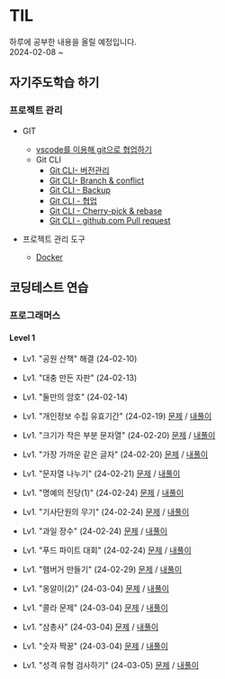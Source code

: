 # TIL
하루에 공부한 내용을 올릴 예정입니다.  
2024-02-08 ~  

## 자기주도학습 하기  

### 프로젝트 관리  
* GIT    
    * [vscode를 이용해 git으로 협업하기](https://github.com/dongyeoppp/TIL/blob/main/vscode_git/git_CLI_versionControl.md)  
    * Git CLI
        * [Git CLI- 버전관리](https://github.com/dongyeoppp/TIL/blob/main/vscode_git/Git1.md)
        * [Git CLI- Branch & conflict](https://github.com/dongyeoppp/TIL/blob/main/vscode_git/git_CLI_Branch_Conflict.md)  
        * [Git CLI - Backup](https://github.com/dongyeoppp/TIL/blob/main/vscode_git/git_CLI_Backup.md)
        * [Git CLI - 협업](https://github.com/dongyeoppp/TIL/blob/main/vscode_git/git_CLI_collaboration.md)
        * [Git CLI - Cherry-pick & rebase](https://github.com/dongyeoppp/TIL/blob/main/vscode_git/git_CLI_Cherry_pick.md)
        * [Git CLI - github.com Pull request](https://github.com/dongyeoppp/TIL/blob/main/vscode_git/git_CLI_Pullrequest.md)  

* 프로젝트 관리 도구  
    * [Docker](https://github.com/dongyeoppp/TIL/blob/main/%ED%94%84%EB%A1%9C%EC%A0%9D%ED%8A%B8%EA%B4%80%EB%A6%AC%EB%8F%84%EA%B5%AC/Docker.md)  

## 코딩테스트 연습  
### 프로그래머스
#### Level 1     
* Lv1. "공원 산책" 해결  (24-02-10)  
* Lv1. "대충 만든 자판" (24-02-13)  
* Lv1. "둘만의 암호" (24-02-14)  

* Lv1. "개인정보 수집 유효기간" (24-02-19) [문제](https://school.programmers.co.kr/learn/courses/30/lessons/150370) / [내풀이](https://github.com/dongyeoppp/TIL/blob/main/coding_prac/programmers/day_1.md)

* Lv1. "크기가 작은 부분 문자열" (24-02-20) [문제](https://school.programmers.co.kr/learn/courses/30/lessons/147355) / [내풀이](https://github.com/dongyeoppp/TIL/blob/main/coding_prac/programmers/Level%201/240220.md)  

* Lv1. "가장 가까운 같은 글자" (24-02-20) [문제](https://school.programmers.co.kr/learn/courses/30/lessons/142086) / [내풀이](https://github.com/dongyeoppp/TIL/blob/main/coding_prac/programmers/Level%201/240220_1.md)

* Lv1. "문자열 나누기" (24-02-21) [문제](https://school.programmers.co.kr/learn/courses/30/lessons/140108) / [내풀이](https://github.com/dongyeoppp/TIL/blob/main/coding_prac/programmers/Level%201/240221.md)  

* Lv1. "명예의 전당(1)" (24-02-24) [문제](https://school.programmers.co.kr/learn/courses/30/lessons/138477) / [내풀이](https://github.com/dongyeoppp/TIL/blob/main/coding_prac/programmers/Level%201/240224.md)  

* Lv1. "기사단원의 무기" (24-02-24) [문제](https://school.programmers.co.kr/learn/courses/30/lessons/136798) / [내풀이](https://github.com/dongyeoppp/TIL/blob/main/coding_prac/programmers/Level%201/240224_1.md)  

* Lv1. "과일 장수" (24-02-24) [문제](https://school.programmers.co.kr/learn/courses/30/lessons/135808) / [내풀이](https://github.com/dongyeoppp/TIL/blob/main/coding_prac/programmers/Level%201/240224_2.md)  

* Lv1. "푸드 파이트 대회" (24-02-24) [문제](https://school.programmers.co.kr/learn/courses/30/lessons/134240) / [내풀이](https://github.com/dongyeoppp/TIL/blob/main/coding_prac/programmers/Level%201/240224_3.md)  

* Lv1. "햄버거 만들기" (24-02-29) [문제](https://school.programmers.co.kr/learn/courses/30/lessons/133502) / [내풀이](https://github.com/dongyeoppp/TIL/blob/main/coding_prac/programmers/Level%201/240229.md)  

* Lv1. "옹알이(2)" (24-03-04) [문제](https://school.programmers.co.kr/learn/courses/30/lessons/133499) / [내풀이](https://github.com/dongyeoppp/TIL/blob/main/coding_prac/programmers/Level%201/240304.md)  

* Lv1. "콜라 문제" (24-03-04) [문제](https://school.programmers.co.kr/learn/courses/30/lessons/132267) / [내풀이](https://github.com/dongyeoppp/TIL/blob/main/coding_prac/programmers/Level%201/240304_1.md)  

* Lv1. "삼총사" (24-03-04) [문제](https://school.programmers.co.kr/learn/courses/30/lessons/131705) / [내풀이](https://github.com/dongyeoppp/TIL/blob/main/coding_prac/programmers/Level%201/240304_2.md)  

* Lv1. "숫자 짝꿍" (24-03-04) [문제](https://school.programmers.co.kr/learn/courses/30/lessons/131128) / [내풀이](https://github.com/dongyeoppp/TIL/blob/main/coding_prac/programmers/Level%201/240304_3.MD)  

* Lv1. "성격 유형 검사하기" (24-03-05) [문제](https://school.programmers.co.kr/learn/courses/30/lessons/118666) / [내풀이]()



